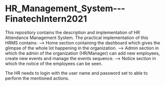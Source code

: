 # HR_Management_System---FinatechIntern2021
This repository contains the description and implementation of HR Attendance Management System.
The practical implementation of this HRMS contains:
--> Home section containing the dashboard which gives the glimpse of the whole lot happening in the organization.
--> Admin section in which the admin of the organization (HR/Manager) can add new employees, create new events and manage the events sequence.
--> Notice section in which the notice of the employees can be seen.

The HR needs to login with the user name and password set to able to perform the mentioned actions. 
